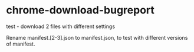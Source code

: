 # chrome-download-bugreport
test - download 2 files with different settings

Rename manifest.[2-3].json to manifest.json, to test with different versions of manifest.
